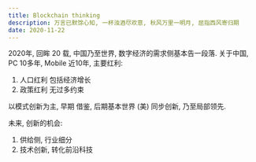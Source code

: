 ```yaml
---
title: Blockchain thinking
description: 万言已默馀心知, 一杯浊酒尽欢意, 秋风万里一明月, 屈指西风寄归期
date: 2020-11-22
---
```


2020年, 回眸 20 载, 中国乃至世界, 数字经济的需求侧基本告一段落.
关于中国, PC 10多年, Mobile 近10年, 主要红利:

1. 人口红利 包括经济增长
2. 政策红利 无过多约束

以模式创新为主, 早期 借鉴, 后期基本世界 (美) 同步创新, 乃至局部领先.

未来, 创新的机会:

1. 供给侧, 行业细分
2. 技术创新, 转化前沿科技
